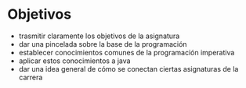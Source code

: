 # Objetivos

- trasmitir claramente los objetivos de la asignatura
- dar una pincelada sobre la base de la programación
- establecer conocimientos comunes de la programación imperativa
- aplicar estos conocimientos a java
- dar una idea general de cómo se conectan ciertas asignaturas de la carrera



